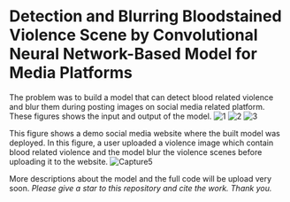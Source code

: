 # Detection and Blurring Bloodstained Violence Scene by Convolutional Neural Network-Based Model for Media Platforms
The problem was to build a model that can detect blood related violence and blur them during posting images on social media related platform. These figures shows the input and output of the model.
![1](https://user-images.githubusercontent.com/55454660/141649051-cad6aae9-6cba-4e78-b57a-569e1197dd82.png)
![2](https://user-images.githubusercontent.com/55454660/141649055-ed04d411-51f1-4344-9e89-43f52a4c2171.png)
![3](https://user-images.githubusercontent.com/55454660/141649058-327bf9fc-95fb-4f7a-bfe1-bba211fd3fa9.png)

This figure shows a demo social media website where the built model was deployed. In this figure, a user uploaded a violence image which contain blood related violence and the model blur the violence scenes before uploading it to the website.
![Capture5](https://user-images.githubusercontent.com/55454660/141649136-ab12986b-75ae-4dcb-a882-a2c3ab4a58e2.PNG)

More descriptions about the model and the full code will be upload very soon. 
<i> Please give a star to this repository and cite the work. Thank you. <i>

